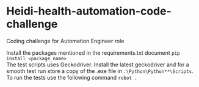 # Heidi-health-automation-code-challenge
Coding challenge for Automation Engineer role

Install the packages mentioned in the requirements.txt document ``pip install <package_name>``   
The test scripts uses Geckodriver. 
Install the latest geckodriver and for a smooth test run store a copy of the .exe file in ``.\Python\Python**\Scripts``.  
To run the tests use the following command ``robot .``
